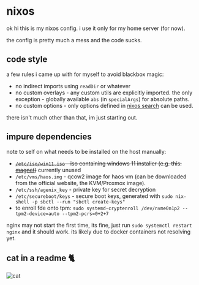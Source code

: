 # nixos 

ok hi this is my nixos config. i use it only for my home server (for now).

the config is pretty much a mess and the code sucks.

## code style
a few rules i came up with for myself to avoid blackbox magic:
- no indirect imports using `readDir` or whatever
- no custom overlays - any custom utils are explicitly imported. 
  the only exception - globally available `abs` (in `specialArgs`) for absolute paths.
- no custom options - only options defined in [nixos search](https://search.nixos.org/options?channel=23.05) can be used.

there isn't much other than that, im just starting out.

## impure dependencies
note to self on what needs to be installed on the host manually:

- ~~`/etc/iso/win11.iso` - iso containing windows 11 installer (e.g. this: [magnet](magnet:?xt=urn:btih:56197d53136ffcecbae5225f0ac761121eacdac6&dn=Win11_22H2_English_x64v1.iso&tr=udp%3a%2f%2ftracker.torrent.eu.org%3a451%2fannounce&tr=udp%3a%2f%2ftracker.tiny-vps.com%3a6969%2fannounce&tr=udp%3a%2f%2fopen.stealth.si%3a80%2fannounce))~~ currently unused
- `/etc/vms/haos.img` - qcow2 image for haos vm (can be downloaded from the official website, the KVM/Proxmox image).
- `/etc/ssh/agenix_key` - private key for secret decryption
- `/etc/secureboot/keys` - secure boot keys, generated with `sudo nix-shell -p sbctl --run "sbctl create-keys"`
- to enroll fde onto tpm: `sudo systemd-cryptenroll /dev/nvme0n1p2 --tpm2-device=auto --tpm2-pcrs=0+2+7`

nginx may not start the first time, its fine, just run `sudo systemctl restart nginx` and it should work.
its likely due to docker containers not resolving yet.

## cat in a readme 🐈

![cat](https://cataas.com/cat)